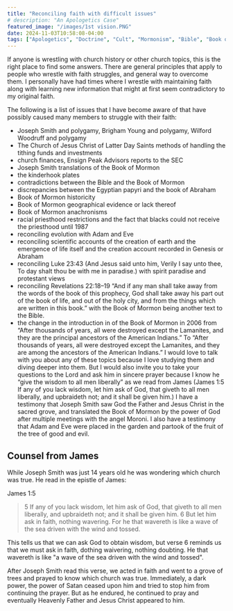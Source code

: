 ```yaml
---
title: "Reconciling faith with difficult issues"
# description: "An Apologetics Case"
featured_image: "/images/1st vision.PNG"
date: 2024-11-03T10:58:08-04:00
tags: ["Apologetics", "Doctrine", "Cult", "Mormonism", "Bible", "Book of Mormon", "Joseph Smith"]
---
```


If anyone is wrestling with church history or other church topics, this is the right place to find some answers. There are general principles that apply to people who wrestle with faith struggles, and general way to overcome them. I personally have had times where I wrestle with maintaining faith along with learning new information that might at first seem contradictory to my original faith. 

The following is a list of issues that I have become aware of that have possibly caused many members to struggle with their faith:
- Joseph Smith and polygamy, Brigham Young and polygamy, Wilford Woodruff and polygamy
- The Church of Jesus Christ of Latter Day Saints methods of handling the tithing funds and investments
- church finances, Ensign Peak Advisors reports to the SEC
- Joseph Smith translations of the Book of Mormon
- the kinderhook plates
- contradictions between the Bible and the Book of Mormon
- discrepancies between the Egyptian papyri and the book of Abraham
- Book of Mormon historicity
- Book of Mormon geographical evidence or lack thereof
- Book of Mormon anachronisms
- racial priesthood restrictions and the fact that blacks could not receive the priesthood until 1987
- reconciling evolution with Adam and Eve
- reconciling scientific accounts of the creation of earth and the emergence of life itself and the creation account recorded in Genesis or Abraham
- reconciling Luke 23:43 (And Jesus said unto him, Verily I say unto thee, To day shalt thou be with me in paradise.) with spirit paradise and protestant views
- reconciling Revelations 22:18–19 “And if any man shall take away from the words of the book of this prophecy, God shall take away his part out of the book of life, and out of the holy city, and from the things which are written in this book.” with the Book of Mormon being another text to the Bible.
- the change in the introduction in of the Book of Mormon in 2006 from
“After thousands of years, all were destroyed except the Lamanites, and they are the principal ancestors of the American Indians.”
 To
“After thousands of years, all were destroyed except the Lamanites, and they are among the ancestors of the American Indians.”
I would love to talk with you about any of these topics because I love studying them and diving deeper into them. 
But I would also invite you to take your questions to the Lord and ask him in sincere prayer because I know he “give the wisdom to all men liberally” as we read from James (James 1:5 If any of you lack wisdom, let him ask of God, that giveth to all men liberally, and upbraideth not; and it shall be given him.)
I have a testimony that Joseph Smith saw God the Father and Jesus Christ in the sacred grove, and translated the Book of Mormon by the power of God after multiple meetings with the angel Moroni. I also have a testimony that Adam and Eve were placed in the garden and partook of the fruit of the tree of good and evil.


## Counsel from James

While Joseph Smith was just 14 years old he was wondering which church was true. He read in the epistle of James:

James 1:5
> 5 If any of you lack wisdom, let him ask of God, that giveth to all men liberally, and upbraideth not; and it shall be given him.
> 6 But let him ask in faith, nothing wavering. For he that wavereth is like a wave of the sea driven with the wind and tossed.

This tells us that we can ask God to obtain wisdom, but verse 6 reminds us that we must ask in faith, dothing waivering, nothing doubting. He that wavereth is like "a wave of the sea driven with the wind and tossed".

After Joseph Smith read this verse, we acted in faith and went to a grove of trees and prayed to know which church was true. Immediately, a dark power, the power of Satan ceased upon him and tried to stop him from continuing the prayer. But as he endured, he continued to pray and eventually Heavenly Father and Jesus Christ appeared to him. 

